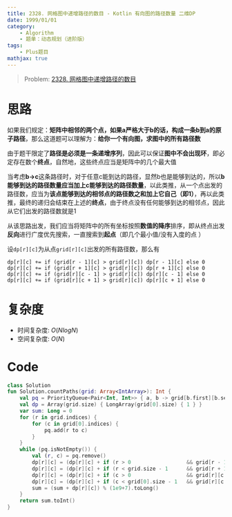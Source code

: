 ```yaml
---
title: 2328. 网格图中递增路径的数目 - Kotlin 有向图的路径数量 二维DP
date: 1999/01/01
category: 
    - Algorithm
    - 题单：动态规划（进阶版）
tags:
    - Plus题目
mathjax: true
---
```

> Problem: [2328. 网格图中递增路径的数目](https://leetcode.cn/problems/number-of-increasing-paths-in-a-grid/description/)

# 思路
如果我们规定：**矩阵中相邻的两个点，如果a严格大于b的话，构成一条b到a的原子路径**，那么这道题可以理解为：**给你一个有向图，求图中的所有路径数**

由于题干限定了**路径是必须是一条递增序列**，因此可以保证**图中不会出现环**，即必定存在数个**终点**，自然地，这些终点应当是矩阵中的几个最大值

当考虑**b->c**这条路径时，对于任意c能到达的路径，显然b也是能够到达的，所以**b能够到达的路径数量应当加上c能够到达的路径数量**，以此类推，从一个点出发的路径数，应当为**该点能够到达的相邻点的路径数之和加上它自己（即1）**，再以此类推，最终的递归会结束在上述的**终点**，由于终点没有任何能够到达的相邻点，因此从它们出发的路径数就是1

从该思路出发，我们应当将矩阵中的所有坐标按照**数值的降序**排序，即从终点出发**反向**进行广度优先搜索，一直搜索到**起点**（即几个最小值/没有入度的点 ）

设`dp[r][c]`为从点`grid[r][c]`出发的所有路径数，那么有
```
dp[r][c] += if (grid[r - 1][c] > grid[r][c]) dp[r - 1][c] else 0
dp[r][c] += if (grid[r + 1][c] > grid[r][c]) dp[r + 1][c] else 0
dp[r][c] += if (grid[r][c - 1] > grid[r][c]) dp[r][c - 1] else 0
dp[r][c] += if (grid[r][c + 1] > grid[r][c]) dp[r][c + 1] else 0
```

# 复杂度
- 时间复杂度: $O(NlogN)$
- 空间复杂度:  $O(N)$

# Code
```Kotlin
class Solution 
fun Solution.countPaths(grid: Array<IntArray>): Int {
    val pq = PriorityQueue<Pair<Int, Int>> { a, b -> grid[b.first][b.second] - grid[a.first][a.second] }
    val dp = Array(grid.size) { LongArray(grid[0].size) { 1 } }
    var sum: Long = 0
    for (r in grid.indices) {
        for (c in grid[0].indices) {
            pq.add(r to c)
        }
    }
    while (pq.isNotEmpty()) {
        val (r, c) = pq.remove()
        dp[r][c] = (dp[r][c] + if (r > 0                  && grid[r - 1][c] > grid[r][c]) dp[r - 1][c] else 0) % (1e9+7).toLong()
        dp[r][c] = (dp[r][c] + if (r < grid.size - 1      && grid[r + 1][c] > grid[r][c]) dp[r + 1][c] else 0) % (1e9+7).toLong()
        dp[r][c] = (dp[r][c] + if (c > 0                  && grid[r][c - 1] > grid[r][c]) dp[r][c - 1] else 0) % (1e9+7).toLong()
        dp[r][c] = (dp[r][c] + if (c < grid[0].size - 1   && grid[r][c + 1] > grid[r][c]) dp[r][c + 1] else 0) % (1e9+7).toLong()
        sum = (sum + dp[r][c]) % (1e9+7).toLong()
    }
    return sum.toInt()
}
```
